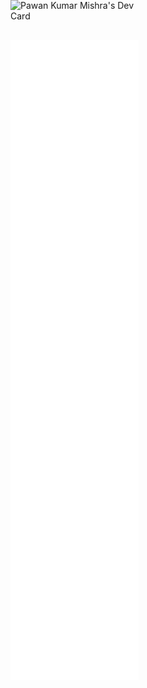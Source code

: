 
 <a style="position:absolute; top:0" href="https://app.daily.dev/pkm"><img  align="right" src="https://api.daily.dev/devcards/64225433294b450ba6fb6984afb099db.png?r=yb4" width="200" alt="Pawan Kumar Mishra's Dev Card"/></a>
 
 ![metrics](https://github.com/pawankm21/pawankm21/blob/main/github-metrics.svg)


